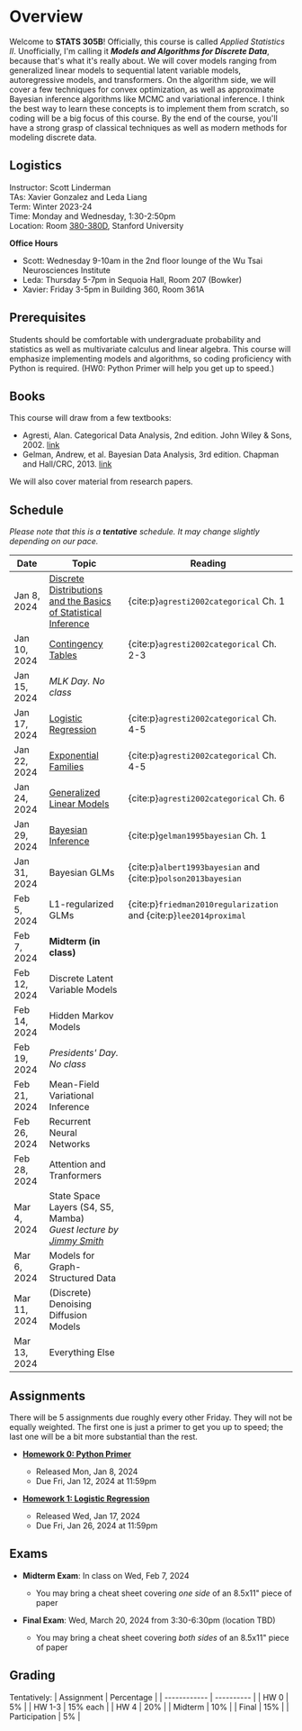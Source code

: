 # Overview

Welcome to **STATS 305B**! Officially, this course is called _Applied Statistics II_. Unofficially, I'm calling it **_Models and Algorithms for Discrete Data_**, because that's what it's really about. We will cover models ranging from generalized linear models to sequential latent variable models, autoregressive models, and transformers. On the algorithm side, we will cover a few techniques for convex optimization, as well as approximate Bayesian inference algorithms like MCMC and variational inference. I think the best way to learn these concepts is to implement them from scratch, so coding will be a big focus of this course. By the end of the course, you'll have a strong grasp of classical techniques as well as modern methods for modeling discrete data.

## Logistics
Instructor: Scott Linderman <br>
TAs: Xavier Gonzalez and Leda Liang<br>
Term: Winter 2023-24 <br>
Time: Monday and Wednesday, 1:30-2:50pm <br>
Location: Room [380-380D](https://campus-map.stanford.edu/?srch=380-380D), Stanford University

**Office Hours**
- Scott: Wednesday 9-10am in the 2nd floor lounge of the Wu Tsai Neurosciences Institute
- Leda: Thursday 5-7pm in  Sequoia Hall, Room 207 (Bowker)
- Xavier: Friday 3-5pm in Building 360, Room 361A


## Prerequisites
Students should be comfortable with undergraduate probability and statistics as well as multivariate calculus and linear algebra. This course will emphasize implementing models and algorithms, so coding proficiency with Python is required. (HW0: Python Primer will help you get up to speed.)


## Books
This course will draw from a few textbooks:
- Agresti, Alan. Categorical Data Analysis, 2nd edition. John Wiley & Sons, 2002. [link](https://onlinelibrary.wiley.com/doi/book/10.1002/0471249688)
- Gelman, Andrew, et al. Bayesian Data Analysis, 3rd edition. Chapman and Hall/CRC, 2013. [link](http://www.stat.columbia.edu/~gelman/book/)

We will also cover material from research papers.

## Schedule

_Please note that this is a **tentative** schedule. It may change slightly depending on our pace._

| Date         | Topic                                  | Reading |
| ------------ | -------------------------------------- | ------- |
| Jan  8, 2024 | [Discrete Distributions and the Basics of Statistical Inference](lectures/01_distributions.ipynb) | {cite:p}`agresti2002categorical` Ch. 1 |
| Jan 10, 2024 | [Contingency Tables](lectures/02_contingency_tables.md) | {cite:p}`agresti2002categorical` Ch. 2-3 |
| Jan 15, 2024 | _MLK Day. No class_                    |  | 
| Jan 17, 2024 | [Logistic Regression](lectures/03_logreg.md) | {cite:p}`agresti2002categorical` Ch. 4-5 | 
| Jan 22, 2024 | [Exponential Families](lectures/04_expfam.md) | {cite:p}`agresti2002categorical` Ch. 4-5 |
| Jan 24, 2024 | [Generalized Linear Models](lectures/05_glms.md) | {cite:p}`agresti2002categorical` Ch. 6 | 
| Jan 29, 2024 | [Bayesian Inference](lectures/06_bayes.md) | {cite:p}`gelman1995bayesian` Ch. 1 |
| Jan 31, 2024 | Bayesian GLMs | {cite:p}`albert1993bayesian` and {cite:p}`polson2013bayesian` |
| Feb 5, 2024 | L1-regularized GLMs | {cite:p}`friedman2010regularization` and {cite:p}`lee2014proximal`|
| Feb  7, 2024 | **Midterm (in class)**                 |         |
| Feb 12, 2024 | Discrete Latent Variable Models        |         |
| Feb 14, 2024 | Hidden Markov Models                   |         | 
| Feb 19, 2024 | _Presidents' Day. No class_            |         |
| Feb 21, 2024 | Mean-Field Variational Inference       |         |
| Feb 26, 2024 | Recurrent Neural Networks              |         |
| Feb 28, 2024 | Attention and Tranformers              |         |
| Mar  4, 2024 | State Space Layers (S4, S5, Mamba) <br> _Guest lecture by [Jimmy Smith](https://jimmysmith1919.github.io/)_     |         |
| Mar  6, 2024 | Models for Graph-Structured Data       |         |
| Mar 11, 2024 | (Discrete) Denoising Diffusion Models  |         | 
| Mar 13, 2024 | Everything Else                        |         |

## Assignments
There will be 5 assignments due roughly every other Friday. They will not be equally weighted. The first one is just a primer to get you up to speed; the last one will be a bit more substantial than the rest.
- [**Homework 0: Python Primer**](assignments/hw0/hw0.ipynb)
  - Released Mon, Jan 8, 2024
  - Due Fri, Jan 12, 2024 at 11:59pm

- [**Homework 1: Logistic Regression**](assignments/hw1/hw1.ipynb)
  - Released Wed, Jan 17, 2024
  - Due Fri, Jan 26, 2024 at 11:59pm

## Exams
- **Midterm Exam**: In class on Wed, Feb 7, 2024
  - You may bring a cheat sheet covering _one side_ of an 8.5x11" piece of paper

- **Final Exam**: Wed, March 20, 2024 from 3:30-6:30pm (location TBD)
  - You may bring a cheat sheet covering _both sides_ of an 8.5x11" piece of paper


## Grading

Tentatively:
| Assignment   | Percentage |
| ------------ | ---------- | 
| HW 0         | 5%         |
| HW 1-3       | 15% each   |
| HW 4         | 20%        |
| Midterm      | 10%        |
| Final        | 15%        |
| Participation | 5%        |
